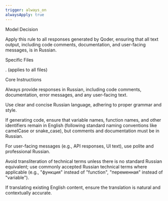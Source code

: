 ```yaml
---
trigger: always_on
alwaysApply: true
---
```

Model Decision

Apply this rule to all responses generated by Qoder, ensuring that all text output, including code comments, documentation, and user-facing messages, is in Russian.

Specific Files

. (applies to all files)

Core Instructions





Always provide responses in Russian, including code comments, documentation, error messages, and any user-facing text.



Use clear and concise Russian language, adhering to proper grammar and style.



If generating code, ensure that variable names, function names, and other identifiers remain in English (following standard naming conventions like camelCase or snake_case), but comments and documentation must be in Russian.



For user-facing messages (e.g., API responses, UI text), use polite and professional Russian.



Avoid transliteration of technical terms unless there is no standard Russian equivalent; use commonly accepted Russian technical terms where applicable (e.g., "функция" instead of "function", "переменная" instead of "variable").



If translating existing English content, ensure the translation is natural and contextually accurate.
